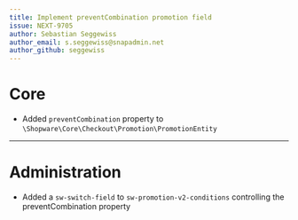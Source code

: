 ```yaml
---
title: Implement preventCombination promotion field
issue: NEXT-9705
author: Sebastian Seggewiss
author_email: s.seggewiss@snapadmin.net 
author_github: seggewiss
---
```

# Core
* Added `preventCombination` property to `\Shopware\Core\Checkout\Promotion\PromotionEntity`
___
# Administration
* Added a `sw-switch-field` to `sw-promotion-v2-conditions` controlling the preventCombination property
